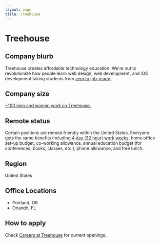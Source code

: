 ```yaml
---
layout: page
title: Treehouse
---
```


# Treehouse

## Company blurb

Treehouse creates affordable technology education. We're out to revolutionize how people learn web design, web development, and iOS development taking students from [zero to job-ready.](https://teamtreehouse.com/stories)

## Company size

[~100 men and women work on Treehouse.](https://teamtreehouse.com/about)

## Remote status

Certain positions are remote friendly within the United States. Everyone gets the same benefits including [4 day (32 hour) work weeks](http://www.theatlantic.com/video/index/396527/case-32-hour-workweek/), home office set-up budget, co-working allowance, annual education budget (for conferences, books, classes, etc.), phone allowance, and free lunch.

## Region

United States

## Office Locations

* Portland, OR
* Orlando, FL

## How to apply

Check [Careers at Treehouse](https://teamtreehouse.com/jobs) for current openings.
